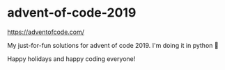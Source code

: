 # advent-of-code-2019
https://adventofcode.com/

My just-for-fun solutions for advent of code 2019. I'm doing it in python :snake: 

Happy holidays and happy coding everyone!

